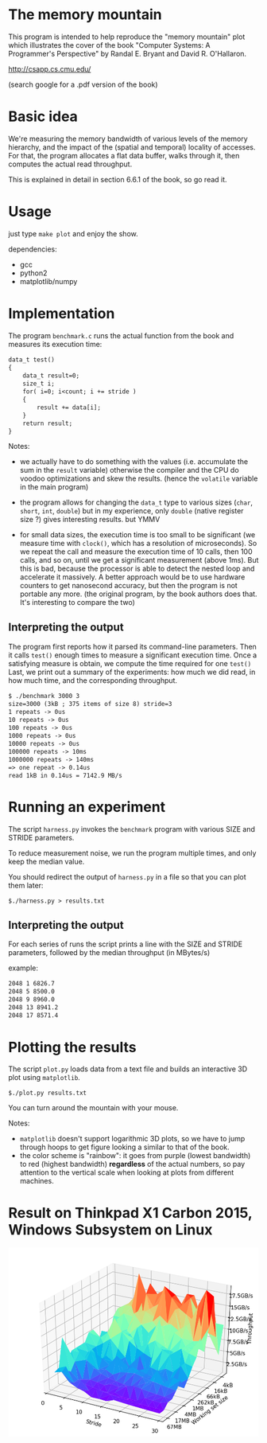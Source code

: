 The memory mountain
===================

This program is intended to  help reproduce the "memory mountain" plot
which  illustrates  the  cover  of   the  book  "Computer  Systems:  A
Programmer's Perspective" by Randal E. Bryant and David R. O'Hallaron.

http://csapp.cs.cmu.edu/

(search google for a .pdf version of the book)

# Basic idea

We're measuring the memory bandwidth  of various levels of  the memory
hierarchy, and  the impact of  the (spatial and temporal)  locality of
accesses. For that, the program allocates  a flat data buffer,  walks
through it, then computes the actual read throughput.

This is explained in detail in section 6.6.1 of the book, so go read it.

# Usage

just type `make plot` and enjoy the show.

dependencies:
- gcc
- python2
- matplotlib/numpy

# Implementation

The program `benchmark.c`  runs the actual function from  the book and
measures its execution time:

    data_t test()
    {
        data_t result=0;
        size_t i;
        for( i=0; i<count; i += stride )
        {
            result += data[i];
        }
        return result;
    }
    
Notes:

- we actually  have to do  something with the values  (i.e. accumulate
  the sum in the `result` variable) otherwise the compiler and the CPU
  do voodoo optimizations and skew  the results. (hence the `volatile`
  variable in the main program)

- the program allows  for changing the `data_t` type  to various sizes
  (`char`,  `short`,  `int`,  `double`)  but in  my  experience,  only
  `double` (native register size ?) gives interesting results. but YMMV

- for  small  data sizes,  the  execution  time  is  too small  to  be
  significant (we measure time with `clock()`, which has a resolution
  of microseconds). So we repeat the call and measure the execution
  time of
  10 calls,  then 100  calls, and  so on, until  we get  a significant
  measurement (above 1ms). But this is bad, because the processor is able
  to detect the nested loop and accelerate it massively. A better
  approach would be to use hardware counters to get nanosecond
  accuracy, but then the program is not portable any more. (the original
  program, by the book authors does that. It's interesting to compare the
  two)

## Interpreting the output

The program first  reports how it parsed  its command-line parameters.
Then it calls `test()` enough times to measure a significant execution time.
Once a satisfying measure is obtain, we compute the time required for one `test()`
Last, we print out a summary  of the experiments: how much we did read,
in how much time, and the corresponding throughput.

    $ ./benchmark 3000 3
    size=3000 (3kB ; 375 items of size 8) stride=3
    1 repeats -> 0us
    10 repeats -> 0us
    100 repeats -> 0us
    1000 repeats -> 0us
    10000 repeats -> 0us
    100000 repeats -> 10ms
    1000000 repeats -> 140ms
    => one repeat -> 0.14us
    read 1kB in 0.14us = 7142.9 MB/s

# Running an experiment

The script  `harness.py` invokes the `benchmark`  program with various
SIZE and STRIDE parameters.

To reduce measurement noise, we run the program multiple times, and
only keep the median value.


You should  redirect the output of  `harness.py` in a file  so that you
can plot them later:

    $./harness.py > results.txt



## Interpreting the output

For each series of runs the script prints a line with the
SIZE and STRIDE parameters, followed by the median throughput (in
MBytes/s)

example:

    2048 1 6826.7
    2048 5 8500.0
    2048 9 8960.0
    2048 13 8941.2
    2048 17 8571.4

# Plotting the results

The  script `plot.py`  loads  data  from a  text  file  and builds  an
interactive 3D plot using `matplotlib`.

    $./plot.py results.txt

You can turn around the mountain with your mouse.

Notes:

- `matplotlib` doesn't  support logarithmic  3D plots,  so we  have to
  jump through  hoops to get figure  looking a similar to  that of the
  book.
- the  color  scheme  is  "rainbow":   it  goes  from  purple  (lowest
  bandwidth) to  red (highest bandwidth) **regardless**  of the actual
  numbers,  so pay  attention to  the vertical  scale when  looking at
  plots from different machines.

# Result on Thinkpad X1 Carbon 2015, Windows Subsystem on Linux
<img src="out.png">
